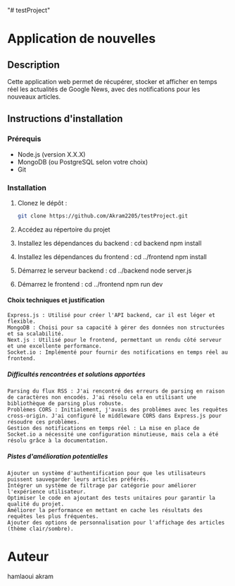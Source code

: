 "# testProject" 

# Application de nouvelles

## Description
Cette application web permet de récupérer, stocker et afficher en temps réel les actualités de Google News, avec des notifications pour les nouveaux articles.

## Instructions d'installation

### Prérequis
- Node.js (version X.X.X)
- MongoDB (ou PostgreSQL selon votre choix)
- Git

### Installation

1. Clonez le dépôt :
   ```bash
   git clone https://github.com/Akram2205/testProject.git

2. Accédez au répertoire du projet

3. Installez les dépendances du backend :
    cd backend
    npm install

4. Installez les dépendances du frontend :
    cd ../frontend
    npm install

5. Démarrez le serveur backend :
    cd ../backend
    node server.js

6. Démarrez le frontend :
    cd ../frontend
    npm run dev

#### Choix techniques et justification
    Express.js : Utilisé pour créer l'API backend, car il est léger et flexible.
    MongoDB : Choisi pour sa capacité à gérer des données non structurées et sa scalabilité.
    Next.js : Utilisé pour le frontend, permettant un rendu côté serveur et une excellente performance.
    Socket.io : Implémenté pour fournir des notifications en temps réel au frontend.

##### Difficultés rencontrées et solutions apportées
    Parsing du flux RSS : J'ai rencontré des erreurs de parsing en raison de caractères non encodés. J'ai résolu cela en utilisant une bibliothèque de parsing plus robuste.
    Problèmes CORS : Initialement, j'avais des problèmes avec les requêtes cross-origin. J'ai configuré le middleware CORS dans Express.js pour résoudre ces problèmes.
    Gestion des notifications en temps réel : La mise en place de Socket.io a nécessité une configuration minutieuse, mais cela a été résolu grâce à la documentation.

##### Pistes d'amélioration potentielles
    Ajouter un système d'authentification pour que les utilisateurs puissent sauvegarder leurs articles préférés.
    Intégrer un système de filtrage par catégorie pour améliorer l'expérience utilisateur.
    Optimiser le code en ajoutant des tests unitaires pour garantir la qualité du projet.
    Améliorer la performance en mettant en cache les résultats des requêtes les plus fréquentes.
    Ajouter des options de personnalisation pour l'affichage des articles (thème clair/sombre).

# Auteur
hamlaoui akram